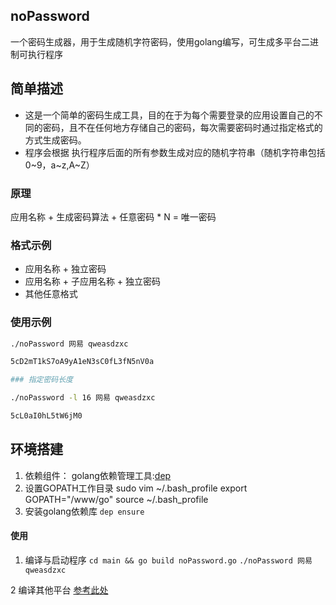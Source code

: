 ## noPassword
一个密码生成器，用于生成随机字符密码，使用golang编写，可生成多平台二进制可执行程序
## 简单描述
* 这是一个简单的密码生成工具，目的在于为每个需要登录的应用设置自己的不同的密码，且不在任何地方存储自己的密码，每次需要密码时通过指定格式的方式生成密码。
* 程序会根据 执行程序后面的所有参数生成对应的随机字符串（随机字符串包括0~9，a~z,A~Z）
### 原理
应用名称 + 生成密码算法 + 任意密码 * N = 唯一密码
### 格式示例
* 应用名称 + 独立密码
* 应用名称 + 子应用名称 + 独立密码
* 其他任意格式
### 使用示例
```bash
./noPassword 网易 qweasdzxc

5cD2mT1kS7oA9yA1eN3sC0fL3fN5nV0a

### 指定密码长度

./noPassword -l 16 网易 qweasdzxc

5cL0aI0hL5tW6jM0
```

## 环境搭建
1. 依赖组件：
   golang依赖管理工具:[dep](http://cf.meitu.com/confluence/pages/viewpage.action?pageId=35854688)
3. 设置GOPATH工作目录
   sudo vim ~/.bash_profile
   export GOPATH="/www/go"
   source ~/.bash_profile
4. 安装golang依赖库
   `dep ensure`

#### 使用
1. 编译与启动程序
`cd main && go build noPassword.go`
`./noPassword 网易 qweasdzxc`


2 编译其他平台
[参考此处](https://blog.csdn.net/panshiqu/article/details/53788067)